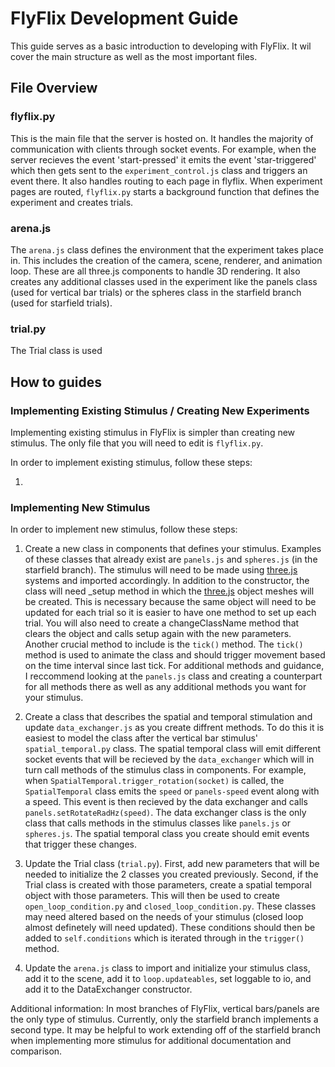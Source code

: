 # FlyFlix Development Guide

This guide serves as a basic introduction to developing with FlyFlix. It wil cover the main structure as well as the most important files.

## File Overview

### flyflix.py

This is the main file that the server is hosted on. It handles the majority of communication with clients through socket events. For example, when the server recieves the event 'start-pressed' it emits the event 'star-triggered' which then gets sent to the `experiment_control.js` class and triggers an event there. It also handles routing to each page in flyflix. When experiment pages are routed, `flyflix.py` starts a background function that defines the experiment and creates trials.

### arena.js

The `arena.js` class defines the environment that the experiment takes place in. This includes the creation of the camera, scene, renderer, and animation loop. These are all three.js components to handle 3D rendering. It also creates any additional classes used in the experiment like the panels class (used for vertical bar trials) or the spheres class in the starfield branch (used for starfield trials).

### trial.py

The Trial class is used 

## How to guides

### Implementing Existing Stimulus / Creating New Experiments

Implementing existing stimulus in FlyFlix is simpler than creating new stimulus. The only file that you will need to edit is `flyflix.py`.

In order to implement existing stimulus, follow these steps:

1. 

### Implementing New Stimulus

In order to implement new stimulus, follow these steps:

1. Create a new class in components that defines your stimulus. Examples of these classes that already exist are `panels.js` and `spheres.js` (in the starfield branch). The stimulus will need to be made using [three.js](https://threejs.org/) systems and imported accordingly. In addition to the constructor, the class will need _setup method in which the [three.js](https://threejs.org/) object meshes will be created. This is necessary because the same object will need to be updated for each trial so it is easier to have one method to set up each trial. You will also need to create a changeClassName method that clears the object and calls setup again with the new parameters. Another crucial method to include is the `tick()` method. The `tick()` method is used to animate the class and should trigger movement based on the time interval since last tick. For additional methods and guidance, I reccommend looking at the `panels.js` class and creating a counterpart for all methods there as well as any additional methods you want for your stimulus.

2. Create a class that describes the spatial and temporal stimulation and update `data_exchanger.js` as you create diffrent methods. To do this it is easiest to model the class after the vertical bar stimulus' `spatial_temporal.py` class. The spatial temporal class will emit different socket events that will be recieved by the `data_exchanger` which will in turn call methods of the stimulus class in components. For example, when `SpatialTemporal.trigger_rotation(socket)` is called, the `SpatialTemporal` class emits the `speed` or `panels-speed` event along with a speed. This event is then recieved by the data exchanger and calls `panels.setRotateRadHz(speed)`. The data exchanger class is the only class that calls methods in the stimulus classes like `panels.js` or `spheres.js`. The spatial temporal class you create should emit events that trigger these changes.

3. Update the Trial class (`trial.py`). First, add new parameters that will be needed to initialize the 2 classes you created previously. Second, if the Trial class is created with those parameters, create a spatial temporal object with those parameters. This will then be used to create `open_loop_condition.py` and `closed_loop_condition.py`. These classes may need altered based on the needs of your stimulus (closed loop almost definetely will need updated). These conditions should then be added to `self.conditions` which is iterated through in the `trigger()` method.

4. Update the `arena.js` class to import and initialize your stimulus class, add it to the scene, add it to `loop.updateables`, set loggable to io, and add it to the DataExchanger constructor.

Additional information: In most branches of FlyFlix, vertical bars/panels are the only type of stimulus. Currently, only the starfield branch implements a second type. It may be helpful to work extending off of the starfield branch when implementing more stimulus for additional documentation and comparison.